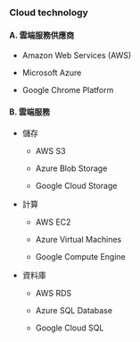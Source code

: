 ### Cloud technology

#### A. 雲端服務供應商

- Amazon Web Services (AWS)

- Microsoft Azure

- Google Chrome Platform

#### B. 雲端服務

- 儲存

  - AWS S3
  
  - Azure Blob Storage
  
  - Google Cloud Storage

- 計算
  
  - AWS EC2
  
  - Azure Virtual Machines
   
  - Google Compute Engine

- 資料庫
  
  - AWS RDS
  
  - Azure SQL Database

  - Google Cloud SQL

